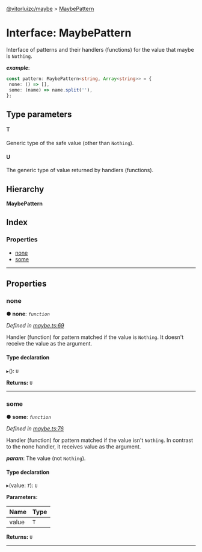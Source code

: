 [@vitorluizc/maybe](../README.md) > [MaybePattern](../interfaces/maybepattern.md)

# Interface: MaybePattern

Interface of patterns and their handlers (functions) for the value that maybe is `Nothing`.

*__example__*:
 ```ts
const pattern: MaybePattern<string, Array<string>> = {
  none: () => [],
  some: (name) => name.split(''),
};
```

## Type parameters
#### T 

Generic type of the safe value (other than `Nothing`).

#### U 

The generic type of value returned by handlers (functions).

## Hierarchy

**MaybePattern**

## Index

### Properties

* [none](maybepattern.md#none)
* [some](maybepattern.md#some)

---

## Properties

<a id="none"></a>

###  none

**● none**: *`function`*

*Defined in [maybe.ts:69](https://github.com/VitorLuizC/maybe/blob/87f4245/src/maybe.ts#L69)*

Handler (function) for pattern matched if the value is `Nothing`. It doesn't receive the value as the argument.

#### Type declaration
▸(): `U`

**Returns:** `U`

___
<a id="some"></a>

###  some

**● some**: *`function`*

*Defined in [maybe.ts:76](https://github.com/VitorLuizC/maybe/blob/87f4245/src/maybe.ts#L76)*

Handler (function) for pattern matched if the value isn't `Nothing`. In contrast to the none handler, it receives value as the argument.

*__param__*: The value (not `Nothing`).

#### Type declaration
▸(value: *`T`*): `U`

**Parameters:**

| Name | Type |
| ------ | ------ |
| value | `T` |

**Returns:** `U`

___

